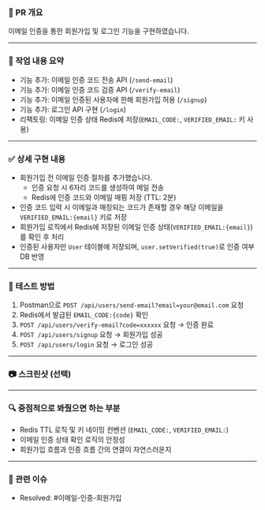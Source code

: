 ### 📌 PR 개요
<!-- 이 PR이 어떤 기능/수정/버그패치인지 간략하게 설명해주세요 -->
이메일 인증을 통한 회원가입 및 로그인 기능을 구현하였습니다.

---

### 🔨 작업 내용 요약
<!-- 주요 변경사항을 bullet 형식으로 요약해 주세요 -->
- 기능 추가: 이메일 인증 코드 전송 API (`/send-email`)
- 기능 추가: 이메일 인증 코드 검증 API (`/verify-email`)
- 기능 추가: 이메일 인증된 사용자에 한해 회원가입 허용 (`/signup`)
- 기능 추가: 로그인 API 구현 (`/login`)
- 리팩토링: 이메일 인증 상태 Redis에 저장(`EMAIL_CODE:`, `VERIFIED_EMAIL:` 키 사용)

---

### ✅ 상세 구현 내용
<!-- 상세하게 어떤 작업을 했는지 설명해주세요 -->
- 회원가입 전 이메일 인증 절차를 추가했습니다.
    - 인증 요청 시 6자리 코드를 생성하여 메일 전송
    - Redis에 인증 코드와 이메일 매핑 저장 (TTL: 2분)
- 인증 코드 입력 시 이메일과 매칭되는 코드가 존재할 경우 해당 이메일을 `VERIFIED_EMAIL:{email}` 키로 저장
- 회원가입 로직에서 Redis에 저장된 이메일 인증 상태(`VERIFIED_EMAIL:{email}`)를 확인 후 처리
- 인증된 사용자만 `User` 테이블에 저장되며, `user.setVerified(true)`로 인증 여부 DB 반영

---

### 🧪 테스트 방법
<!-- 어떻게 테스트했는지, 테스트 시나리오가 있다면 적어주세요 -->
1. Postman으로 `POST /api/users/send-email?email=your@email.com` 요청
2. Redis에서 발급된 `EMAIL_CODE:{code}` 확인
3. `POST /api/users/verify-email?code=xxxxxx` 요청 → 인증 완료
4. `POST /api/users/signup` 요청 → 회원가입 성공
5. `POST /api/users/login` 요청 → 로그인 성공

---

### 📷 스크린샷 (선택)
<!-- UI 작업을 했다면 캡처 첨부해주세요 -->


---

### 🔍 중점적으로 봐줬으면 하는 부분
<!-- 리뷰어가 특히 신경써서 봐야 할 코드나 로직이 있다면 적어주세요 -->
- Redis TTL 로직 및 키 네이밍 컨벤션 (`EMAIL_CODE:`, `VERIFIED_EMAIL:`)
- 이메일 인증 상태 확인 로직의 안정성
- 회원가입 흐름과 인증 흐름 간의 연결이 자연스러운지

---

### 📎 관련 이슈
- Resolved: #이메일-인증-회원가입
